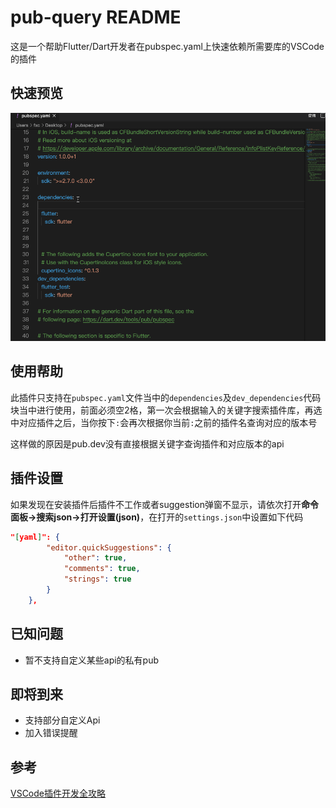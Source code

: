 # pub-query README

这是一个帮助Flutter/Dart开发者在pubspec.yaml上快速依赖所需要库的VSCode的插件

## 快速预览

![使用预览](https://github.com/franticn/pub-query-vscode/blob/dev/preview/preview1.gif?raw=true)

## 使用帮助

此插件只支持在`pubspec.yaml`文件当中的`dependencies`及`dev_dependencies`代码块当中进行使用，前面必须空2格，第一次会根据输入的关键字搜索插件库，再选中对应插件之后，当你按下`:`会再次根据你当前`:`之前的插件名查询对应的版本号

这样做的原因是pub.dev没有直接根据关键字查询插件和对应版本的api

## 插件设置

如果发现在安装插件后插件不工作或者suggestion弹窗不显示，请依次打开**命令面板->搜索json->打开设置(json)**，在打开的`settings.json`中设置如下代码

```json
"[yaml]": {
        "editor.quickSuggestions": {
            "other": true,
            "comments": true,
            "strings": true
        }
    },
```



## 已知问题

- 暂不支持自定义某些api的私有pub

## 即将到来

- 支持部分自定义Api
- 加入错误提醒



## 参考

[VSCode插件开发全攻略](https://github.com/sxei/vscode-plugin-demo)






